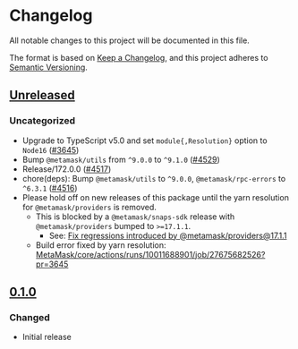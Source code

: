 # Changelog

All notable changes to this project will be documented in this file.

The format is based on [Keep a Changelog](https://keepachangelog.com/en/1.0.0/),
and this project adheres to [Semantic Versioning](https://semver.org/spec/v2.0.0.html).

## [Unreleased]

### Uncategorized

- Upgrade to TypeScript v5.0 and set `module{,Resolution}` option to `Node16` ([#3645](https://github.com/MetaMask/core/pull/3645))
- Bump `@metamask/utils` from `^9.0.0` to `^9.1.0` ([#4529](https://github.com/MetaMask/core/pull/4529))
- Release/172.0.0 ([#4517](https://github.com/MetaMask/core/pull/4517))
- chore(deps): Bump `@metamask/utils` to `^9.0.0`, `@metamask/rpc-errors` to `^6.3.1` ([#4516](https://github.com/MetaMask/core/pull/4516))
- Please hold off on new releases of this package until the yarn resolution for `@metamask/providers` is removed.
  - This is blocked by a `@metamask/snaps-sdk` release with `@metamask/providers` bumped to `>=17.1.1`.
    - See: [Fix regressions introduced by @metamask/providers@17.1.1](https://github.com/MetaMask/snaps/pull/2579)
  - Build error fixed by yarn resolution: [MetaMask/core/actions/runs/10011688901/job/27675682526?pr=3645](https://github.com/MetaMask/core/actions/runs/10011688901/job/27675682526?pr=3645)

## [0.1.0]

### Changed

- Initial release

[Unreleased]: https://github.com/MetaMask/core/compare/@metamask/chain-controller@0.1.0...HEAD
[0.1.0]: https://github.com/MetaMask/core/releases/tag/@metamask/chain-controller@0.1.0
